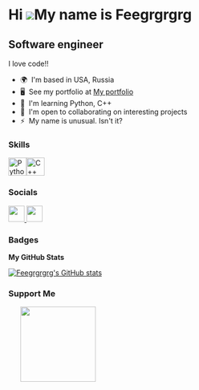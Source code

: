 Hi ![](https://user-images.githubusercontent.com/18350557/176309783-0785949b-9127-417c-8b55-ab5a4333674e.gif)My name is Feegrgrgrg
==================================================================================================================================

Software engineer
-----------------

I love code!!

* 🌍  I'm based in USA, Russia
* 🖥️  See my portfolio at [My portfolio](https://github.com/Feegrgrgrg?tab=repositories)
* 🧠  I'm learning Python, C++
* 🤝  I'm open to collaborating on interesting projects
* ⚡  My name is unusual. Isn't it?

### Skills


<p align="left">
<a href="https://www.python.org/" target="_blank" rel="noreferrer"><img src="https://raw.githubusercontent.com/danielcranney/readme-generator/main/public/icons/skills/python-colored.svg" width="36" height="36" alt="Python" /></a><a href="https://docs.microsoft.com/en-us/cpp/?view=msvc-170" target="_blank" rel="noreferrer"><img src="https://raw.githubusercontent.com/danielcranney/readme-generator/main/public/icons/skills/cplusplus-colored.svg" width="36" height="36" alt="C++" /></a>
</p>


### Socials

<p align="left"> <a href="https://discord.com/users/728264958655332473" target="_blank" rel="noreferrer"> <picture> <source media="(prefers-color-scheme: dark)" srcset="undefined" /> <source media="(prefers-color-scheme: light)" srcset="https://raw.githubusercontent.com/danielcranney/readme-generator/main/public/icons/socials/discord.svg" /> <img src="https://raw.githubusercontent.com/danielcranney/readme-generator/main/public/icons/socials/discord.svg" width="32" height="32" /> </picture> </a> <a href="https://www.github.com/Feegrgrgrg" target="_blank" rel="noreferrer"> <picture> <source media="(prefers-color-scheme: dark)" srcset="https://raw.githubusercontent.com/danielcranney/readme-generator/main/public/icons/socials/github-dark.svg" /> <source media="(prefers-color-scheme: light)" srcset="https://raw.githubusercontent.com/danielcranney/readme-generator/main/public/icons/socials/github.svg" /> <img src="https://raw.githubusercontent.com/danielcranney/readme-generator/main/public/icons/socials/github.svg" width="32" height="32" /> </picture> </a></p>

### Badges

<b>My GitHub Stats</b>

<a href="http://www.github.com/Feegrgrgrg"><img src="https://github-readme-stats.vercel.app/api?username=Feegrgrgrg&show_icons=true&hide=&count_private=true&title_color=64748b&text_color=ffffff&icon_color=f97316&bg_color=000000&hide_border=true&show_icons=true" alt="Feegrgrgrg's GitHub stats" /></a>

### Support Me

<ul style="list-style-type: none; margin: 0;">

<li style="display: inline-block; margin-right: 0.25rem;"><a href="https://www.buymeacoffee.com/feegrgrgrg"><img src="https://cdn.buymeacoffee.com/buttons/v2/default-yellow.png" width="150"/></a></li>

</ul>
